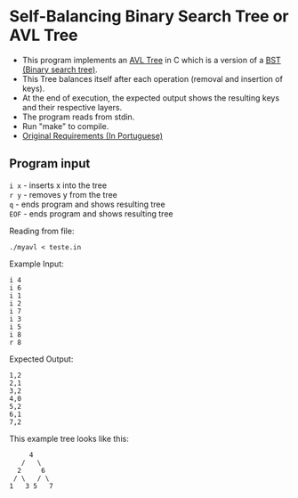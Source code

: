 # Self-Balancing Binary Search Tree or AVL Tree
- This program implements an [AVL Tree](https://en.wikipedia.org/wiki/AVL_tree) in C which is a version of a [BST (Binary search tree)](https://en.wikipedia.org/wiki/Binary_search_tree).  
- This Tree balances itself after each operation (removal and insertion of keys).
- At the end of execution, the expected output shows the resulting keys and their respective layers.  
- The program reads from stdin.  
- Run "make" to compile.
- [Original Requirements (In Portuguese)](https://www.inf.ufpr.br/eduardo/ensino/ci057/2020-2/trab1/trab.html)

## Program input
```i x``` - inserts x into the tree  
```r y``` - removes y from the tree  
```q```   - ends program and shows resulting tree  
```EOF``` - ends program and shows resulting tree

Reading from file:
```
./myavl < teste.in
```

Example Input:
```
i 4
i 6
i 1
i 2
i 7
i 3
i 5
i 8
r 8
```

Expected Output:
```
1,2
2,1
3,2
4,0
5,2
6,1
7,2
```

This example tree looks like this:
```
     4
   /   \
  2     6
 / \   / \
1   3 5   7
```
